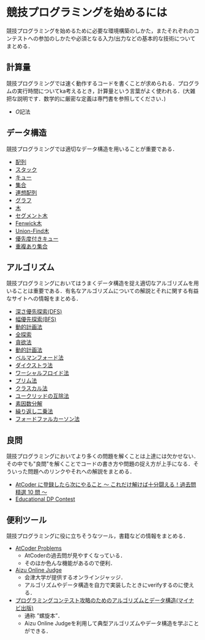 # 競技プログラミングを始めるには
競技プログラミングを始めるために必要な環境構築のしかた，またそれぞれのコンテストへの参加のしかたや必須となる入力/出力などの基本的な技術についてまとめる．


## 計算量
競技プログラミングでは速く動作するコードを書くことが求められる．プログラムの実行時間についてka考えるとき，計算量という言葉がよく使われる．(大雑把な説明です．数学的に厳密な定義は専門書を参照してください．)
- *O*記法
	

## データ構造
競技プログラミングでは適切なデータ構造を用いることが重要である．

- [配列]()
- [スタック]()
- [キュー]()
- [集合]()
- [連想配列]()
- [グラフ]()
- [木]()
- [セグメント木]()
- [Fenwick木]()
- [Union-Find木]()
- [優先度付きキュー]()
- [重複あり集合]()


## アルゴリズム
競技プログラミングにおいてはうまくデータ構造を捉え適切なアルゴリズムを用いることは重要である．有名なアルゴリズムについての解説とそれに関する有益なサイトへの情報をまとめる．

- [深さ優先探索(DFS)]()
- [幅優先探索(BFS)]()
- [動的計画法]()
- [全探索]()
- [貪欲法]()
- [動的計画法]()
- [ベルマンフォード法]()
- [ダイクストラ法]()
- [ワーシャルフロイド法]()
- [プリム法]()
- [クラスカル法]()
- [ユークリッドの互除法]()
- [素因数分解]()
- [繰り返し二乗法]()
- [フォードファルカーソン法]()


## 良問
競技プログラミングにおいてより多くの問題を解くことは上達には欠かせない．その中でも"良問"を解くことでコードの書き方や問題の捉え方が上手になる．そういった問題へのリンクやそれへの解説をまとめる．

- [AtCoder に登録したら次にやること ～ これだけ解けば十分闘える！過去問精選 10 問 ～](https://qiita.com/drken/items/fd4e5e3630d0f5859067)
- [Educational DP Contest](https://atcoder.jp/contests/dp)


## 便利ツール

競技プログラミングに役に立ちそうなツール，書籍などの情報をまとめる．

- [AtCoder Problems](https://kenkoooo.com/atcoder)
	- AtCoderの過去問が見やすくなっている．
	- そのほか色んな機能があるので便利．
- [Aizu Online Judge](https://onlinejudge.u-aizu.ac.jp/)
	- 会津大学が提供するオンラインジャッジ．
	- アルゴリズムやデータ構造を自力で実装したときにverifyするのに使える．
- [プログラミングコンテスト攻略のためのアルゴリズムとデータ構造(マイナビ出版)](https://book.mynavi.jp/ec/products/detail/id=35408)
	- 通称 ”螺旋本”．
	- Aizu Online Judgeを利用して典型アルゴリズムやデータ構造を学ぶことができる．
